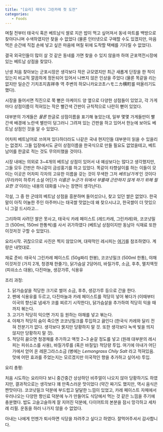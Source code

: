 ```yaml
---
title: "[요리] 태국식 그린카레 첫 도전"
categories:
   - Foods
---
```


며칠 전부터 태국식 혹은 베트남식 쌀로 지은 밥이 먹고 싶어져서
동네 마트를 백방으로 찾아다니며 수색하였지만 찾을 수 없었다
(물론 인터넷으로 구매할 수도 있겠지만, 마음먹은 순간에 직접 손에 넣고 싶은 마음에 며칠 뒤에 도착할 택배를 기다릴 수 없었다).

결국 외국인들이 많이 살 것 같은 동네를 가면 찾을 수 있지 않을까 하여
군포역전시장에 있는 베트남 상점을 찾았다.

난생 처음 찾아보는 군포시장은 생각보다 작은 규모였지만
최근 새롭게 단장을 한 적이 있는지 비교적 깔끔하게 정돈되어 있어서 나쁘지 않은 인상을 주었다
(물론 똑같을 리는 없지만 일순간 기치조지吉祥寺 역 주변의 하모니카요코초ハモニカ横町를 떠올리기도 했다).

시장을 들어서면 직진으로 쭉 뻗은 아케이드 양 옆으로 다양한 상점들이 있었고,
각 가게마다 상점이름이 적혀있는 작은 빨간색 간판이 규칙적으로 나란히 뻗어 있었다.

대부분의 가게들은 _물론_ 한글로 상점이름을 표기해 놓았는데,
일부 몇몇 가게들만이 빨간색 배경에 노란색 별만이 덩그러니 그려져 있는 간판을 하고 있어서
한눈에 보아도 베트남 상점인 것을 알 수 있었다.

어차피 베트남어로 쓰여져 있다하더라도 나같은 국내 현지인들 대부분이 읽을 수 있을리는 없겠지.
그들 입장에서도 굳이 상점이름을 한국식으로 만들 필요도 없었을테고, 베트남어를 한글로 적는 것도 무의미했을 것이다.

시장 내에는 의외로 3~4개의 베트남 상점이 있어서
내 예상보다는 많다고 생각했지만, 그들 모두 간판은 하나같이 금성홍기를 하고 있었다.
똑같이 타향살이를 하는 이들이 모이는 이곳은 어차피 각자의 고유한 이름을 갖는 것이 무색한 그저 _베트남가게_ 인 것이다
(무라카미 하루키 소설 어딘가 _이름은 누군가 뒤에서 부를때 곤란하지 않게 하기 위해 필요한 것_ 이라는 내용의 대화를 나누는 장면이 생각난다).

각설,
그 중 한 군데의 베트남 상점을 흥분하며 들어섰으나, 찾고 있던 쌀은 없었다.
한국말이 아직 어눌한 주인 아주머니는 태국쌀 맛없는데 왜 찾으시냐고, 한국쌀이 더 맛있으니 그걸 드시라고...

그리하여 사려던 쌀은 못사고,
태국식 카레 페이스트 (레드카레, 그린카레)와, 코코넛밀크 (500ml, 150ml 한통씩)를 사서 귀가하였다
(베트남 상점이지만 동남아 식재료 또한 이것저것 구할 수 있었다).

요리시작. 귀찮으므로 사진은 찍지 않았으며, 대략적인 레시피는 [여기][1]를 참조하였다. 계량은 내멋대로.

재료 준비: 태국식 그린카레 페이스트 (50g짜리 한봉), 코코넛밀크 (500ml 한통), 야채 이것저것 (가지 2개, 청경채 한줄기), 닭가슴살 2덩어리, 바질가루, 소금, 후추, 멸치액젓 (피쉬소스 대용), 다진마늘, 생강가루, 식용유

조리 과정:

1. 닭가슴살을 적당한 크기로 썰어 소금, 후추, 생강가루 등으로 간을 한다.
2. 팬에 식용유를 두르고, 다진마늘과 카레 페이스트를 적당히 넣어 볶다가 (이때부터 이국의 향신료 냄새가 코를 찌르기 시작한다), 닭가슴살을 추가하여 적당히 익을 때까지 볶는다.
3. 고기가 적당히 익으면 가지 등 원하는 야채를 넣고 볶는다.
4. 야채가 적당히 숨이 죽으면 코코넛밀크를 투입하고 끓인다 (한국식 카레와 달리 전혀 전분기가 없다. 생각보다 묽지만 당황하지 말 것. 또한 생각보다 녹색 빛을 띄지않지만 당황하지 말 것).
5. 적당히 끓으면 청경채를 추가하고 액젓 2~3 숟갈 정도를 넣고 (원래 대부분의 레시피는 피쉬소스를 사용), 바질가루를 (혹은 바질잎) 적당량 투입.
여기에 아내가 어딘가에서 얻어 온 레몬그라스소금 (병에는 _Lemongrass Chily Salt_ 라고 적혀있음. 맛에 어떤 효과를 주었는지는 모르겠지만 이국적인 향을 추가하고 싶어서) 투입.

요리 총평:

처음 시도하는 요리이다 보니 중간중간 상상하던 비주얼이 나오지 않아 당황하기도 하였지만,
결과적으로는 생각보다 꽤 만족스러운 맛이었다 (약간 짜기도 했지만, 역시 음식은 짠맛이다).
코코넛밀크 덕분에 부드럽고 달달한 느낌이 있었고, 카레 페이스트 자체에서 우러나오는 다양한 향신료 덕분에 누가 만들어도 식당에서 먹는 것 같은 느낌을 주기에 충분했다.
밥도 고슬고슬하게 잘 지어진 덕분에, 다이어트의 본분을 잠시 망각하고 세차례 리필. 운동을 하러 나가지 않을 수 없었다.

아내는 나에게 언젠가 퇴사하면 식당을 차려주고 싶다고 하였다. 잘먹어주셔서 감사합니다.


 
[1]: https://m.blog.naver.com/PostView.nhn?blogId=jisie&logNo=220553680125&proxyReferer=https:%2F%2Fwww.google.com%2F
